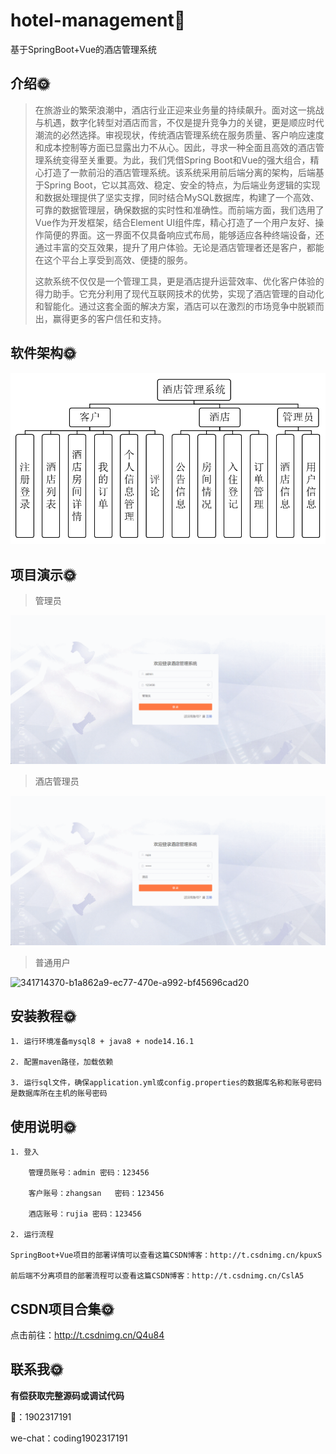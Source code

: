 # hotel-management🎂

基于SpringBoot+Vue的酒店管理系统

## 介绍🌞

> 在旅游业的繁荣浪潮中，酒店行业正迎来业务量的持续飙升。面对这一挑战与机遇，数字化转型对酒店而言，不仅是提升竞争力的关键，更是顺应时代潮流的必然选择。审视现状，传统酒店管理系统在服务质量、客户响应速度和成本控制等方面已显露出力不从心。因此，寻求一种全面且高效的酒店管理系统变得至关重要。为此，我们凭借Spring Boot和Vue的强大组合，精心打造了一款前沿的酒店管理系统。该系统采用前后端分离的架构，后端基于Spring Boot，它以其高效、稳定、安全的特点，为后端业务逻辑的实现和数据处理提供了坚实支撑，同时结合MySQL数据库，构建了一个高效、可靠的数据管理层，确保数据的实时性和准确性。而前端方面，我们选用了Vue作为开发框架，结合Element UI组件库，精心打造了一个用户友好、操作简便的界面。这一界面不仅具备响应式布局，能够适应各种终端设备，还通过丰富的交互效果，提升了用户体验。无论是酒店管理者还是客户，都能在这个平台上享受到高效、便捷的服务。
>
> 这款系统不仅仅是一个管理工具，更是酒店提升运营效率、优化客户体验的得力助手。它充分利用了现代互联网技术的优势，实现了酒店管理的自动化和智能化。通过这套全面的解决方案，酒店可以在激烈的市场竞争中脱颖而出，赢得更多的客户信任和支持。

## 软件架构🌞

![c197949423c70c775f185bdc219d9055](files/c197949423c70c775f185bdc219d9055.png)

## 项目演示🌞

> 管理员

![341712318-64ea3371-e0a9-4a9d-acc6-c1166c6867c2](files/341712318-64ea3371-e0a9-4a9d-acc6-c1166c6867c2.gif)

> 酒店管理员

![341713104-d5af2047-b6c4-40ea-b6bc-6386de3e85d4](files/341713104-d5af2047-b6c4-40ea-b6bc-6386de3e85d4.gif)

> 普通用户

![341714370-b1a862a9-ec77-470e-a992-bf45696cad20](files/341714370-b1a862a9-ec77-470e-a992-bf45696cad20.gif)

## 安装教程🌞

```
1. 运行环境准备mysql8 + java8 + node14.16.1

2. 配置maven路径，加载依赖

3. 运行sql文件，确保application.yml或config.properties的数据库名称和账号密码是数据库所在主机的账号密码
```



## 使用说明🌞

```
1. 登入

	管理员账号：admin	密码：123456

	客户账号：zhangsan	密码：123456

	酒店账号：rujia 密码：123456
  
2. 运行流程

SpringBoot+Vue项目的部署详情可以查看这篇CSDN博客：http://t.csdnimg.cn/kpuxS

前后端不分离项目的部署流程可以查看这篇CSDN博客：http://t.csdnimg.cn/CslA5
```



## CSDN项目合集🌞

点击前往：http://t.csdnimg.cn/Q4u84



## 联系我🌞

**有偿获取完整源码或调试代码**

🐧：1902317191

we-chat：coding1902317191
